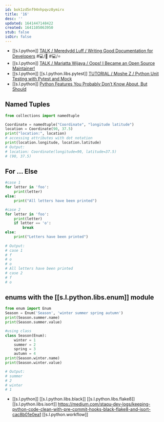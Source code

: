```yaml
---
id: bok1zd5nf94nhpqvz8ymirx
title: '16'
desc: ''
updated: 1641447148422
created: 1641105063950
stub: false
isDir: false
---
```



- [[s.l.python]] [TALK / Meredydd Luff / Writing Good Documentation for Developers](https://youtu.be/eWaWvUhpseM?list=PL2Uw4_HvXqvYk1Y5P8kryoyd83L_0Uk5K) #💻️/📖️ #💻️/⭐
- [[s.l.python]] [TALK / Mariatta Wijaya / Oops! I Became an Open Source Maintainer!](https://youtu.be/iPs64t1nsSM?list=PL2Uw4_HvXqvYk1Y5P8kryoyd83L_0Uk5K)
- [[s.l.python]] [[s.l.python.libs.pytest]] [TUTORIAL / Moshe Z / Python Unit Testing with Pytest and Mock](https://youtu.be/DJoffYEPttY?list=PL2Uw4_HvXqvYk1Y5P8kryoyd83L_0Uk5K)
- [[s.l.python]] [Python Features You Probably Don’t Know About, But Should](https://levelup.gitconnected.com/python-features-you-probably-dont-know-about-but-should-a66c6b30c528)

## Named Tuples

```python
from collections import namedtuple

Coordinate = namedtuple("Coordinate", "longitude latitude")
location = Coordinate(90, 37.5)
print("location:", location) 
# accessing attributes with dot notation
print(location.longitude, location.latitude) 
# Output: 
# location: Coordinate(longitude=90, latitude=37.5) 
# (90, 37.5) 
```
## For ... Else

```python
#case 1
for letter in 'foo':
    print(letter)
else:
    print("All letters have been printed")

#case 2
for letter in 'foo':
    print(letter)
    if letter == 'o':
        break
else:
    print("Letters have been printed")
    
# Output:
# case 1
# f
# o
# o
# All letters have been printed
# case 2
# f
# o
```
## enums with the [[s.l.python.libs.enum]] module

```python
from enum import Enum
Season = Enum('Season', 'winter summer spring autumn')
print(Season.summer.name)
print(Season.summer.value)

#using class
class Season(Enum):
    winter = 1
    summer = 2
    spring = 3
    autumn = 4
print(Season.winter.name)
print(Season.winter.value)

# Output:
# summer
# 2
# winter
# 1
```

- [[s.l.python]] [[s.l.python.libs.black]] [[s.l.python.libs.flake8]] [[s.l.python.libs.isort]] <https://medium.com/staqu-dev-logs/keeping-python-code-clean-with-pre-commit-hooks-black-flake8-and-isort-cac8b01e0ea1>
    [[s.l.python.workflow]]


